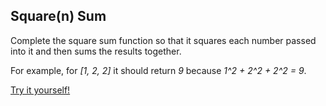 ## Square(n) Sum

Complete the square sum function so that it squares each number passed into it and then sums the results together.

For example, for *[1, 2, 2]* it should return *9* because *1^2 + 2^2 + 2^2 = 9*.

[Try it yourself!](https://www.codewars.com/kata/515e271a311df0350d00000f)
